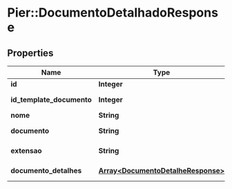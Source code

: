 # Pier::DocumentoDetalhadoResponse

## Properties
Name | Type | Description | Notes
------------ | ------------- | ------------- | -------------
**id** | **Integer** | ID do Documento. | [optional] 
**id_template_documento** | **Integer** | ID do Template de Documento associado. | [optional] 
**nome** | **String** | Nome do Documento. | [optional] 
**documento** | **String** | Representa\u00E7\u00E3o do documento em Base64. | [optional] 
**extensao** | **String** | Extens\u00E3o do Documento. | [optional] 
**documento_detalhes** | [**Array&lt;DocumentoDetalheResponse&gt;**](DocumentoDetalheResponse.md) | Detalhamento do documento. | [optional] 


